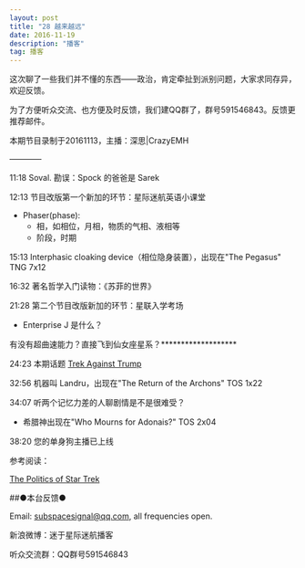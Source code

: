 ```yaml
---
layout: post
title: "28 越来越远"
date: 2016-11-19
description: "播客"
tag: 播客 
---   
```


这次聊了一些我们并不懂的东西——政治，肯定牵扯到派别问题，大家求同存异，欢迎反馈。

为了方便听众交流、也方便及时反馈，我们建QQ群了，群号591546843。反馈更推荐邮件。

本期节目录制于20161113，主播：深思|CrazyEMH

————

11:18 Soval. 勘误：Spock 的爸爸是 Sarek

12:13 节目改版第一个新加的环节：星际迷航英语小课堂

* Phaser(phase):
	* 相，如相位，月相，物质的气相、液相等
	* 阶段，时期

15:13 Interphasic cloaking device（相位隐身装置），出现在&quot;The Pegasus&quot; TNG 7x12

16:32 著名哲学入门读物：《苏菲的世界》

21:28 第二个节目改版新加的环节：星联入学考场

* Enterprise J 是什么？

有没有超曲速能力？直接飞到仙女座星系？\*\*\*\*\*\*\*\*\*\*\*\*\*\*\*\*\*\*\*

24:23 本期话题 [Trek Against Trump](https://www.facebook.com/TrekAgainstTrumpOfficial/)

32:56 机器叫 Landru，出现在&quot;The Return of the Archons&quot; TOS 1x22

34:07 听两个记忆力差的人聊剧情是不是很难受？

* 希腊神出现在&quot;Who Mourns for Adonais?&quot; TOS 2x04

38:20 您的单身狗主播已上线

参考阅读：

[The Politics of Star Trek](http://www.claremont.org/crb/article/the-politics-of-star-trek/)

##●本台反馈●

Email: [subspacesignal@qq.com](mailto:subspacesignal@qq.com), all frequencies open.

新浪微博：迷于星际迷航播客

听众交流群：QQ群号591546843